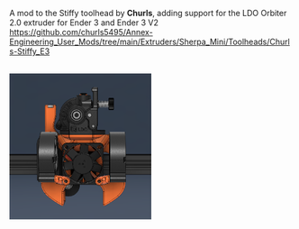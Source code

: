 A mod to the Stiffy toolhead by **Churls**, adding support for the LDO Orbiter 2.0 extruder for Ender 3 and Ender 3 V2 <br>
https://github.com/churls5495/Annex-Engineering_User_Mods/tree/main/Extruders/Sherpa_Mini/Toolheads/Churls-Stiffy_E3

<br>
<img src="Images/stiffy.png" width=50%>